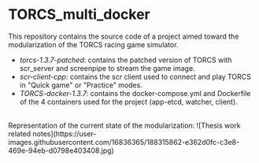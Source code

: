 # TORCS_multi_docker
This repository contains the source code of a project aimed toward the modularization of the TORCS racing game simulator. 
* *torcs-1.3.7-patched*: contains the patched version of TORCS with scr_server and screenpipe to stream the game image.
* *scr-client-cpp*: contains the scr client used to connect and play TORCS in "Quick game" or "Practice" modes.
* *TORCS-docker-1.3.7*: contains the docker-compose.yml and Dockerfile of the 4 containers used for the project (app-etcd, watcher, client). 
<br/>
Representation of the current state of the modularization:
![Thesis work related notes](https://user-images.githubusercontent.com/16836365/188315862-e362d0fc-c3e8-469e-94eb-d0798e403408.jpg)
